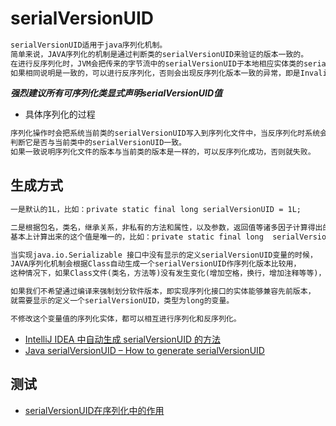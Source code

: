 # serialVersionUID
```md
serialVersionUID适用于java序列化机制。
简单来说，JAVA序列化的机制是通过判断类的serialVersionUID来验证的版本一致的。
在进行反序列化时，JVM会把传来的字节流中的serialVersionUID于本地相应实体类的serialVersionUID进行比较。
如果相同说明是一致的，可以进行反序列化，否则会出现反序列化版本一致的异常，即是InvalidCastException。
```

***强烈建议所有可序列化类显式声明serialVersionUID值***

* 具体序列化的过程
```md
序列化操作时会把系统当前类的serialVersionUID写入到序列化文件中，当反序列化时系统会自动检测文件中的serialVersionUID，
判断它是否与当前类中的serialVersionUID一致。
如果一致说明序列化文件的版本与当前类的版本是一样的，可以反序列化成功，否则就失败。
```

## 生成方式
```md
一是默认的1L，比如：private static final long serialVersionUID = 1L;    
```
```md
二是根据包名，类名，继承关系，非私有的方法和属性，以及参数，返回值等诸多因子计算得出的，极度复杂生成的一个64位的哈希字段。
基本上计算出来的这个值是唯一的，比如：private static final long  serialVersionUID = xxxxL;
```
```md
当实现java.io.Serializable 接口中没有显示的定义serialVersionUID变量的时候，
JAVA序列化机制会根据Class自动生成一个serialVersionUID作序列化版本比较用，
这种情况下，如果Class文件(类名，方法等)没有发生变化(增加空格，换行，增加注释等等)，就算再编译多次，serialVersionUID也不会变化的。
```
```md
如果我们不希望通过编译来强制划分软件版本，即实现序列化接口的实体能够兼容先前版本，
就需要显示的定义一个serialVersionUID，类型为long的变量。

不修改这个变量值的序列化实体，都可以相互进行序列化和反序列化。
```
* [IntelliJ IDEA 中自动生成 serialVersionUID 的方法](https://blog.csdn.net/qq_35246620/article/details/77686098)
* [Java serialVersionUID – How to generate serialVersionUID](https://howtodoinjava.com/java/serialization/serialversionuid/)

## 测试
* [serialVersionUID在序列化中的作用](https://blog.csdn.net/u014750606/article/details/80040130)

